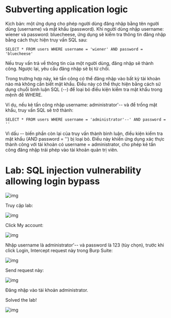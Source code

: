 # Subverting application logic

Kịch bản: một ứng dụng cho phép người dùng đăng nhập bằng tên người dùng (username) và mật khẩu (password). Khi người dùng nhập username: wiener và password: bluecheese, ứng dụng sẽ kiểm tra thông tin đăng nhập bằng cách thực hiện truy vấn SQL sau:

    SELECT * FROM users WHERE username = 'wiener' AND password = 'bluecheese'

Nếu truy vấn trả về thông tin của một người dùng, đăng nhập sẽ thành công. Ngược lại, yêu cầu đăng nhập sẽ bị từ chối.

Trong trường hợp này, kẻ tấn công có thể đăng nhập vào bất kỳ tài khoản nào mà không cần biết mật khẩu. Điều này có thể thực hiện bằng cách sử dụng chuỗi bình luận SQL (--) để loại bỏ điều kiện kiểm tra mật khẩu trong mệnh đề WHERE.

Ví dụ, nếu kẻ tấn công nhập username: administrator'-- và để trống mật khẩu, truy vấn SQL sẽ trở thành:

    SELECT * FROM users WHERE username = 'administrator'--' AND password = ''

Vì dấu -- biến phần còn lại của truy vấn thành bình luận, điều kiện kiểm tra mật khẩu (AND password = '') bị loại bỏ. Điều này khiến ứng dụng xác thực thành công với tài khoản có username = administrator, cho phép kẻ tấn công đăng nhập trái phép vào tài khoản quản trị viên.

# Lab: SQL injection vulnerability allowing login bypass

![img](8)

Truy cập lab: 

![img](9)

Click My account:

![img](10)

Nhập username là administrator'-- và password là 123 (tùy chọn), trước khi click Login, Intercept request này trong Burp Suite: 

![img](11)

Send request này:

![img](12)

Đăng nhập vào tài khoản administrator.

Solved the lab!

![img](13)



